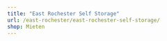 ```yaml
---
title: "East Rochester Self Storage"
url: /east-rochester/east-rochester-self-storage/
shop: Mieten
---
```

